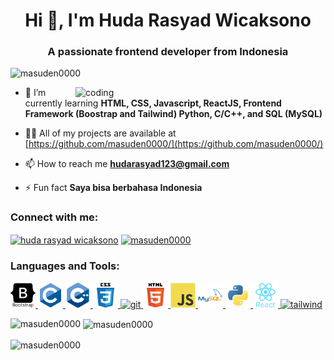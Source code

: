<h1 align="center">Hi 👋, I'm Huda Rasyad Wicaksono</h1>
<h3 align="center">A passionate frontend developer from Indonesia</h3>

<p align="left"> <img src="https://komarev.com/ghpvc/?username=masuden0000&label=Profile%20views&color=0e75b6&style=flat" alt="masuden0000" /> </p>

<img align="right" alt="coding" width="400" src="https://www.google.com/url?sa=i&url=https%3A%2F%2Fgithub.com%2Frudrabarad%2FGifs&psig=AOvVaw223nVUaw9e8lH9ipkH4tGa&ust=1691630210290000&source=images&cd=vfe&opi=89978449&ved=0CBEQjRxqFwoTCJDard6zzoADFQAAAAAdAAAAABAJ">

- 🌱 I’m currently learning **HTML, CSS, Javascript, ReactJS, Frontend Framework (Boostrap and Tailwind) Python, C/C++, and SQL (MySQL)**

- 👨‍💻 All of my projects are available at [https://github.com/masuden0000/](https://github.com/masuden0000/)

- 📫 How to reach me **hudarasyad123@gmail.com**

- ⚡ Fun fact **Saya bisa berbahasa Indonesia**

<h3 align="left">Connect with me:</h3>
<p align=AC"left">
<a href="https://linkedin.com/in/huda rasyad wicaksono" target="blank"><img align="center" src="https://raw.githubusercontent.com/rahuldkjain/github-profile-readme-generator/master/src/images/icons/Social/linked-in-alt.svg" alt="huda rasyad wicaksono" height="30" width="40" /></a>
<a href="https://instagram.com/masuden0000" target="blank"><img align="center" src="https://raw.githubusercontent.com/rahuldkjain/github-profile-readme-generator/master/src/images/icons/Social/instagram.svg" alt="masuden0000" height="30" width="40" /></a>
</p>

<h3 align="left">Languages and Tools:</h3>
<p align="left"> <a href="https://getbootstrap.com" target="_blank" rel="noreferrer"> <img src="https://raw.githubusercontent.com/devicons/devicon/master/icons/bootstrap/bootstrap-plain-wordmark.svg" alt="bootstrap" width="40" height="40"/> </a> <a href="https://www.cprogramming.com/" target="_blank" rel="noreferrer"> <img src="https://raw.githubusercontent.com/devicons/devicon/master/icons/c/c-original.svg" alt="c" width="40" height="40"/> </a> <a href="https://www.w3schools.com/cpp/" target="_blank" rel="noreferrer"> <img src="https://raw.githubusercontent.com/devicons/devicon/master/icons/cplusplus/cplusplus-original.svg" alt="cplusplus" width="40" height="40"/> </a> <a href="https://www.w3schools.com/css/" target="_blank" rel="noreferrer"> <img src="https://raw.githubusercontent.com/devicons/devicon/master/icons/css3/css3-original-wordmark.svg" alt="css3" width="40" height="40"/> </a> <a href="https://git-scm.com/" target="_blank" rel="noreferrer"> <img src="https://www.vectorlogo.zone/logos/git-scm/git-scm-icon.svg" alt="git" width="40" height="40"/> </a> <a href="https://www.w3.org/html/" target="_blank" rel="noreferrer"> <img src="https://raw.githubusercontent.com/devicons/devicon/master/icons/html5/html5-original-wordmark.svg" alt="html5" width="40" height="40"/> </a> <a href="https://developer.mozilla.org/en-US/docs/Web/JavaScript" target="_blank" rel="noreferrer"> <img src="https://raw.githubusercontent.com/devicons/devicon/master/icons/javascript/javascript-original.svg" alt="javascript" width="40" height="40"/> </a> <a href="https://www.mysql.com/" target="_blank" rel="noreferrer"> <img src="https://raw.githubusercontent.com/devicons/devicon/master/icons/mysql/mysql-original-wordmark.svg" alt="mysql" width="40" height="40"/> </a> <a href="https://www.python.org" target="_blank" rel="noreferrer"> <img src="https://raw.githubusercontent.com/devicons/devicon/master/icons/python/python-original.svg" alt="python" width="40" height="40"/> </a> <a href="https://reactjs.org/" target="_blank" rel="noreferrer"> <img src="https://raw.githubusercontent.com/devicons/devicon/master/icons/react/react-original-wordmark.svg" alt="react" width="40" height="40"/> </a> <a href="https://tailwindcss.com/" target="_blank" rel="noreferrer"> <img src="https://www.vectorlogo.zone/logos/tailwindcss/tailwindcss-icon.svg" alt="tailwind" width="40" height="40"/> </a> </p>

<p><img align="left" src="https://github-readme-stats.vercel.app/api/top-langs?username=masuden0000&show_icons=true&locale=en&layout=compact" alt="masuden0000" /></p>

<p>&nbsp;<img align="center" src="https://github-readme-stats.vercel.app/api?username=masuden0000&show_icons=true&locale=en" alt="masuden0000" /></p>

<p><img align="center" src="https://github-readme-streak-stats.herokuapp.com/?user=masuden0000&" alt="masuden0000" /></p>
